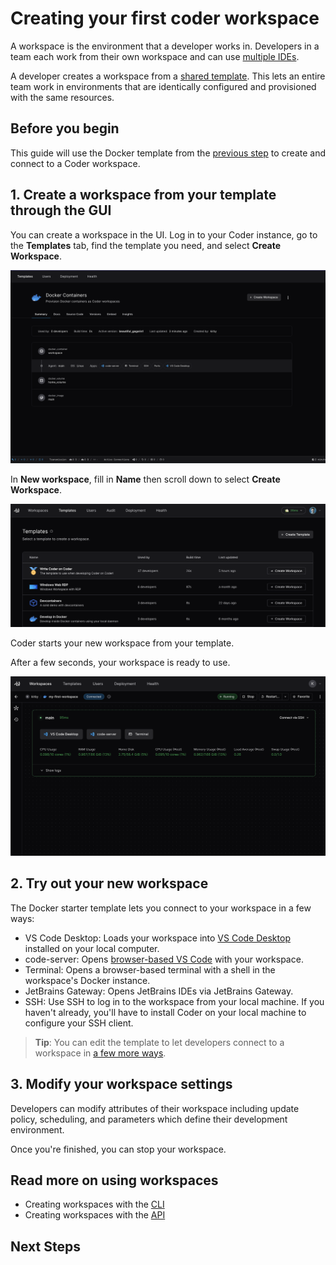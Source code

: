 # Creating your first coder workspace

A workspace is the environment that a developer works in. Developers in a team
each work from their own workspace and can use
[multiple IDEs](../user-guides/workspace-access/READEME.md).

A developer creates a workspace from a
[shared template](../tutorials/templates/README.md). This lets an entire team
work in environments that are identically configured and provisioned with the
same resources.

## Before you begin

This guide will use the Docker template from the
[previous step](../tutorials/template-from-scratch.md) to create and connect to a Coder workspace.

## 1. Create a workspace from your template through the GUI

You can create a workspace in the UI. Log in to your Coder instance, go to the
**Templates** tab, find the template you need, and select **Create Workspace**.

![Template Preview](../images/start/template-preview.png)

In **New workspace**, fill in **Name** then scroll down to select **Create
Workspace**.

![Create Workspace](../images/start/create-workspace.png)

Coder starts your new workspace from your template.

After a few seconds, your workspace is ready to use.

![Workspace is ready](../images/start/workspace-ready.png)

## 2. Try out your new workspace

The Docker starter template lets you connect to your workspace in a few ways:

- VS Code Desktop: Loads your workspace into
  [VS Code Desktop](https://code.visualstudio.com/Download) installed on your
  local computer.
- code-server: Opens
  [browser-based VS Code](../user-guides/workspace-access/web-ides.md#code-server)
  with your workspace.
- Terminal: Opens a browser-based terminal with a shell in the workspace's
  Docker instance.
- JetBrains Gateway: Opens JetBrains IDEs via JetBrains Gateway.
- SSH: Use SSH to log in to the workspace from your local machine. If you
  haven't already, you'll have to install Coder on your local machine to
  configure your SSH client.

> **Tip**: You can edit the template to let developers connect to a workspace in
> [a few more ways](../admin/templates/extending-templates/web-ides.md).

## 3. Modify your workspace settings

Developers can modify attributes of their workspace including update policy,
scheduling, and parameters which define their development environment.

Once you're finished, you can stop your workspace.

<!-- TODO: Add links -->

## Read more on using workspaces

- Creating workspaces with the [CLI](../reference/cli/create.md)
- Creating workspaces with the [API](../reference/api/workspaces.md)

## Next Steps
